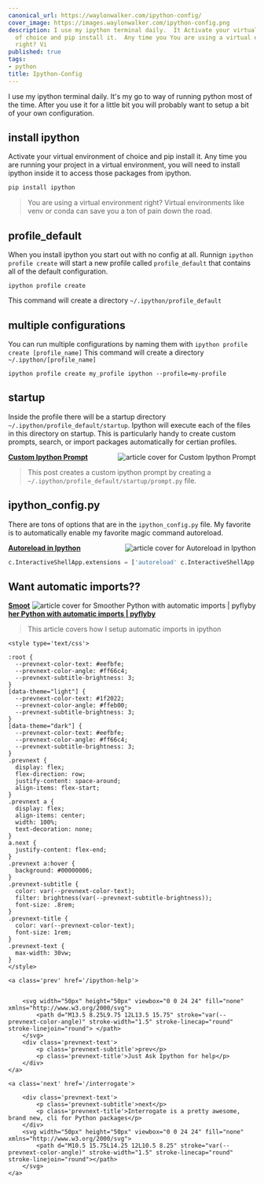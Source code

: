 ```yaml
---
canonical_url: https://waylonwalker.com/ipython-config/
cover_image: https://images.waylonwalker.com/ipython-config.png
description: I use my ipython terminal daily.  It Activate your virtual environment
  of choice and pip install it.  Any time you You are using a virtual environment
  right? Vi
published: true
tags:
- python
title: Ipython-Config
---
```


I use my ipython terminal daily.  It's my go to way of running python most of the time.  After you use it for a little bit you will probably want to setup a bit of your own configuration.


## install ipython

Activate your virtual environment of choice and pip install it.  Any time you are running your project in a virtual environment, you will need to install ipython inside it to access those packages from ipython.


```bash
pip install ipython
```

> You are using a virtual environment right? Virtual environments like venv or
> conda can save you a ton of pain down the road.

## profile_default

When you install ipython you start out with no config at all.  Runnign `ipython profile create` will start a new profile called `profile_default` that contains all of the default configuration.

```
ipython profile create
```

This command will create a directory `~/.ipython/profile_default`

## multiple configurations

You can run multiple configurations by naming them with `ipython profile create [profile_name]` This command will create a directory
`~/.ipython/[profile_name]`

```
ipython profile create my_profile ipython --profile=my-profile
```

## startup

Inside the profile there will be a startup directory
`~/.ipython/profile_default/startup`.  Ipython will execute each of the files
in this directory on startup.  This is particularly handy to create custom prompts, search, or import packages automatically for certian profiles.



  <div class="onelinelink-wrapper">
      <a class="onelinelink" href="https://waylonwalker.com/custom-ipython-prompt/">
          <img style="float: right;" align='right' src="https://images.waylonwalker.com/custom-ipython-prompt-og_250x140.png" alt="article cover for 
 Custom Ipython Prompt
"/>
          <p><strong>
 Custom Ipython Prompt
</strong></p>
      </a>
  </div>


> This post creates a custom ipython prompt by creating a
> `~/.ipython/profile_default/startup/prompt.py` file.

## ipython_config.py


There are tons of options that are in the `ipython_config.py` file.  My favorite is to automatically enable my favorite magic command autoreload.


  <div class="onelinelink-wrapper">
      <a class="onelinelink" href="https://waylonwalker.com/autoreload-ipython/">
          <img style="float: right;" align='right' src="https://images.waylonwalker.com/autoreload-ipython-og_250x140.png" alt="article cover for 
 Autoreload in Ipython
"/>
          <p><strong>
 Autoreload in Ipython
</strong></p>
      </a>
  </div>


``` python
c.InteractiveShellApp.extensions = ['autoreload' c.InteractiveShellApp.exec_lines = []'%autoreload 2'] c.InteractiveShellApp.exec_lines.append('print("Warning: disable autoreload in ipython_config.py to improve performance.")')
```

## Want automatic imports??


  <div class="onelinelink-wrapper">
      <a class="onelinelink" href="https://waylonwalker.com/pyflyby/">
          <img style="float: right;" align='right' src="https://images.waylonwalker.com/pyflyby-og_250x140.png" alt="article cover for 
 Smoother Python with automatic imports | pyflyby
"/>
          <p><strong>
 Smoother Python with automatic imports | pyflyby
</strong></p>
      </a>
  </div>


> This article covers how I setup automatic imports in ipython
<div class='prevnext'>

    <style type='text/css'>

    :root {
      --prevnext-color-text: #eefbfe;
      --prevnext-color-angle: #ff66c4;
      --prevnext-subtitle-brightness: 3;
    }
    [data-theme="light"] {
      --prevnext-color-text: #1f2022;
      --prevnext-color-angle: #ffeb00;
      --prevnext-subtitle-brightness: 3;
    }
    [data-theme="dark"] {
      --prevnext-color-text: #eefbfe;
      --prevnext-color-angle: #ff66c4;
      --prevnext-subtitle-brightness: 3;
    }
    .prevnext {
      display: flex;
      flex-direction: row;
      justify-content: space-around;
      align-items: flex-start;
    }
    .prevnext a {
      display: flex;
      align-items: center;
      width: 100%;
      text-decoration: none;
    }
    a.next {
      justify-content: flex-end;
    }
    .prevnext a:hover {
      background: #00000006;
    }
    .prevnext-subtitle {
      color: var(--prevnext-color-text);
      filter: brightness(var(--prevnext-subtitle-brightness));
      font-size: .8rem;
    }
    .prevnext-title {
      color: var(--prevnext-color-text);
      font-size: 1rem;
    }
    .prevnext-text {
      max-width: 30vw;
    }
    </style>
    
    <a class='prev' href='/ipython-help'>
    

        <svg width="50px" height="50px" viewbox="0 0 24 24" fill="none" xmlns="http://www.w3.org/2000/svg">
            <path d="M13.5 8.25L9.75 12L13.5 15.75" stroke="var(--prevnext-color-angle)" stroke-width="1.5" stroke-linecap="round" stroke-linejoin="round"> </path>
        </svg>
        <div class='prevnext-text'>
            <p class='prevnext-subtitle'>prev</p>
            <p class='prevnext-title'>Just Ask Ipython for help</p>
        </div>
    </a>
    
    <a class='next' href='/interrogate'>
    
        <div class='prevnext-text'>
            <p class='prevnext-subtitle'>next</p>
            <p class='prevnext-title'>Interrogate is a pretty awesome, brand new, cli for Python packages</p>
        </div>
        <svg width="50px" height="50px" viewbox="0 0 24 24" fill="none" xmlns="http://www.w3.org/2000/svg">
            <path d="M10.5 15.75L14.25 12L10.5 8.25" stroke="var(--prevnext-color-angle)" stroke-width="1.5" stroke-linecap="round" stroke-linejoin="round"></path>
        </svg>
    </a>
  </div>